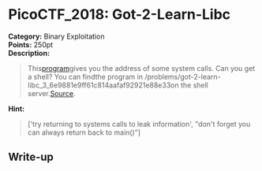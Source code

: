 <!-- This markdown file is writeup template. -->

# PicoCTF_2018:  Got-2-Learn-Libc

**Category:** Binary Exploitation  
**Points:** 250pt  
**Description:**

> This[program](//2018shell2.picoctf.com/static/b27410500910a674bdad0bff6dbde5ca/vuln)gives you the address of some system calls. Can you get a shell? You can findthe program in /problems/got-2-learn-libc_3_6e9881e9ff61c814aafaf92921e88e33on the shell server.[Source](//2018shell2.picoctf.com/static/b27410500910a674bdad0bff6dbde5ca/vuln.c).

**Hint:**

> ['try returning to systems calls to leak information', "don't forget you can always return back to main()"]

## Write-up
